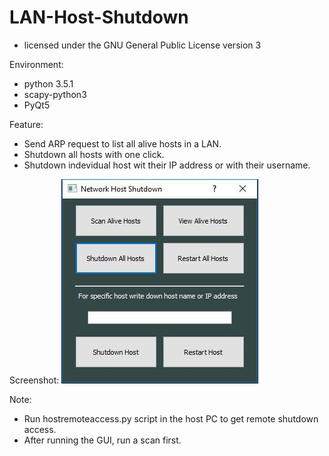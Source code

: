# LAN-Host-Shutdown
  - licensed under the GNU General Public License version 3

Environment:
  - python 3.5.1
  - scapy-python3
  - PyQt5
  
Feature:
  - Send ARP request to list all alive hosts in a LAN.
  - Shutdown all hosts with one click.
  - Shutdown indevidual host wit their IP address or with their username.

Screenshot:
![Alt text](https://raw.githubusercontent.com/A-tanveer/LAN-Host-Shutdown/master/Capture.JPG?raw=true "Screenshot")

Note:
  - Run hostremoteaccess.py script in the host PC to get remote shutdown access.
  - After running the GUI, run a scan first.


